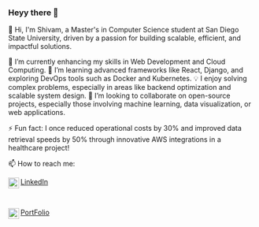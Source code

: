 ### Heyy there 👋
👋 Hi, I'm Shivam, a Master's in Computer Science student at San Diego State University, driven by a passion for building scalable, efficient, and impactful solutions.

🔭 I’m currently enhancing my skills in Web Development and Cloud Computing.
🌱 I’m learning advanced frameworks like React, Django, and exploring DevOps tools such as Docker and Kubernetes.
💡 I enjoy solving complex problems, especially in areas like backend optimization and scalable system design.
👯 I’m looking to collaborate on open-source projects, especially those involving machine learning, data visualization, or web applications.

⚡ Fun fact: I once reduced operational costs by 30% and improved data retrieval speeds by 50% through innovative AWS integrations in a healthcare project!

📫 How to reach me: 
<p><a href="https://www.linkedin.com/in/shivam-desale-02/" target="_blank" rel="noopener noreferrer">
  <img align="left" alt="LinkedIn" width="22px" src="https://cdn.jsdelivr.net/npm/simple-icons@v3/icons/linkedin.svg"/> LinkedIn
</a></p>
<br />
<p><a href="https://shivamdesale13.github.io/Portfolio_25/" target="_blank" rel="noopener noreferrer">
  <img align="left" alt="LinkedIn" width="22px" src="https://cdn.jsdelivr.net/npm/simple-icons@v3/icons/linkedin.svg"/> PortFolio
</a></p>


































<!--
**shivamdesale13/shivamdesale13** is a ✨ _special_ ✨ repository because its `README.md` (this file) appears on your GitHub profile.

Here are some ideas to get you started:

- 🔭 I’m currently working on ...
- 🌱 I’m currently learning ...
- 👯 I’m looking to collaborate on ...
- 🤔 I’m looking for help with ...
- 💬 Ask me about ...
- 📫 How to reach me: ...
- 😄 Pronouns: ...
- ⚡ Fun fact: ...
-->
